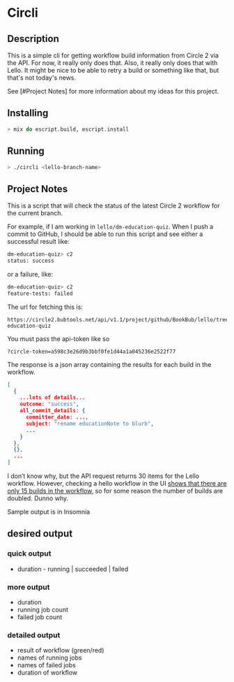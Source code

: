 # Circli

## Description
This is a simple cli for getting workflow build information from Circle 2 via
the API. For now, it really only does that. Also, it really only does that with Lello.
It might be nice to be able to retry a build or something like that, but that's not today's news.

See [#Project Notes] for more information about my ideas for this project.

## Installing
```sh
> mix do escript.build, escript.install
```
## Running

```sh
> ./circli <lello-branch-name>
```

## Project Notes
This is a script that will check the status of the latest Circle 2 workflow for the current branch.

For example, if I am working in `lello/dm-education-quiz`. When I push a commit to GitHub, I should be able to run this script and see either a successful result like:
```sh
dm-education-quiz> c2
status: success
```

or a failure, like:
```sh
dm-education-quiz> c2
feature-tests: failed
```

The url for fetching this is:

```http
https://circle2.bubtools.net/api/v1.1/project/github/BookBub/lello/tree/dm-education-quiz
```

You must pass the api-token like so
```http
?circle-token=a598c3e26d9b3bbf0fe1d44a1a045236e2522f77
```

The response is a json array containing the results for each build in the workflow.
```json
[
  {
    ...lots of details...
    outcome: "success",
    all_commit_details: {
      committer_date: ...,
      subject: "rename educationNote to blurb",
      ...
    }
  },
  {},
  ...
]
```

I don’t know why, but the API request returns 30 items for the Lello workflow. However, checking a hello workflow in the UI [shows that there are only 15 builds in the workflow](https://circle2.bubtools.net/workflow-run/e9916f9e-a561-459a-a969-51c84fdb32e5), so for some reason the number of builds are doubled. Dunno why.

Sample output is in Insomnia


## desired output
### quick output
* duration - running | succeeded | failed

### more output
* duration
* running job count
* failed job count

### detailed output
* result of workflow (green/red)
* names of running jobs 
* names of failed jobs
* duration of workflow

